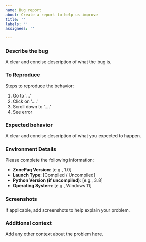 ```yaml
---
name: Bug report
about: Create a report to help us improve
title: ''
labels: ''
assignees: ''

---
```


### Describe the bug
A clear and concise description of what the bug is.

### To Reproduce
Steps to reproduce the behavior:
1. Go to '...'
2. Click on '....'
3. Scroll down to '....'
4. See error

### Expected behavior
A clear and concise description of what you expected to happen.

### Environment Details
Please complete the following information:
- **ZonePaq Version**: [e.g., 1.0]
- **Launch Type**: [Compiled / Uncompiled]
- **Python Version (if uncompiled)**: [e.g., 3.8]
- **Operating System**: [e.g., Windows 11]

### Screenshots
If applicable, add screenshots to help explain your problem.

### Additional context
Add any other context about the problem here.
